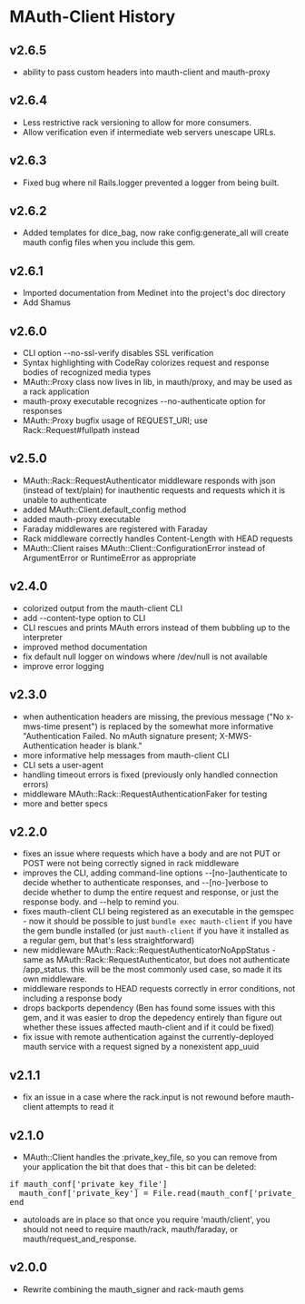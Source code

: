 # MAuth-Client History
## v2.6.5
- ability to pass custom headers into mauth-client and mauth-proxy

## v2.6.4

- Less restrictive rack versioning to allow for more consumers.
- Allow verification even if intermediate web servers unescape URLs.

## v2.6.3

- Fixed bug where nil Rails.logger prevented a logger from being built.

## v2.6.2

- Added templates for dice_bag, now rake config:generate_all will create
  mauth config files when you include this gem.

## v2.6.1

- Imported documentation from Medinet into the project's doc directory 
- Add Shamus

## v2.6.0

- CLI option --no-ssl-verify disables SSL verification
- Syntax highlighting with CodeRay colorizes request and response bodies of recognized media types
- MAuth::Proxy class now lives in lib, in mauth/proxy, and may be used as a rack application
- mauth-proxy executable recognizes --no-authenticate option for responses
- MAuth::Proxy bugfix usage of REQUEST_URI; use Rack::Request#fullpath instead

## v2.5.0

- MAuth::Rack::RequestAuthenticator middleware responds with json (instead of text/plain) for inauthentic requests 
  and requests which it is unable to authenticate
- added MAuth::Client.default_config method
- added mauth-proxy executable
- Faraday middlewares are registered with Faraday
- Rack middleware correctly handles Content-Length with HEAD requests
- MAuth::Client raises MAuth::Client::ConfigurationError instead of ArgumentError or RuntimeError as appropriate

## v2.4.0

- colorized output from the mauth-client CLI 
- add --content-type option to CLI
- CLI rescues and prints MAuth errors instead of them bubbling up to the interpreter
- improved method documentation 
- fix default null logger on windows where /dev/null is not available 
- improve error logging

## v2.3.0

- when authentication headers are missing, the previous message ("No x-mws-time present") is replaced by the somewhat 
  more informative "Authentication Failed. No mAuth signature present; X-MWS-Authentication header is blank."
- more informative help messages from mauth-client CLI
- CLI sets a user-agent 
- handling timeout errors is fixed (previously only handled connection errors)
- middleware MAuth::Rack::RequestAuthenticationFaker for testing 
- more and better specs 

## v2.2.0

- fixes an issue where requests which have a body and are not PUT or POST were not being correctly signed in rack 
  middleware 
- improves the CLI, adding command-line options --[no-]authenticate to decide whether to authenticate responses, and 
  --[no-]verbose to decide whether to dump the entire request and response, or just the response body. and --help to 
  remind you. 
- fixes mauth-client CLI being registered as an executable in the gemspec - now it should be possible to just 
  `bundle exec mauth-client` if you have the gem bundle installed (or just `mauth-client` if you have it installed as 
  a regular gem, but that's less straightforward) 
- new middleware MAuth::Rack::RequestAuthenticatorNoAppStatus - same as MAuth::Rack::RequestAuthenticator, but does 
  not authenticate /app_status. this will be the most commonly used case, so made it its own middleware. 
- middleware responds to HEAD requests correctly in error conditions, not including a response body 
- drops backports dependency (Ben has found some issues with this gem, and it was easier to drop the depedency 
  entirely than figure out whether these issues affected mauth-client and if it could be fixed) 
- fix issue with remote authentication against the currently-deployed mauth service with a request signed by a 
  nonexistent app_uuid

## v2.1.1

- fix an issue in a case where the rack.input is not rewound before mauth-client attempts to read it

## v2.1.0

- MAuth::Client handles the :private_key_file, so you can remove from your application the bit that does that - this 
  bit can be deleted:

<pre>
if mauth_conf['private_key_file']
  mauth_conf['private_key'] = File.read(mauth_conf['private_key_file'])
end
</pre>

- autoloads are in place so that once you require 'mauth/client', you should not need to require mauth/rack, 
  mauth/faraday, or mauth/request_and_response.

## v2.0.0

- Rewrite combining the mauth_signer and rack-mauth gems 
